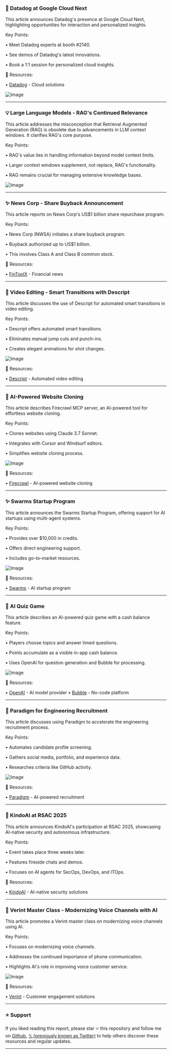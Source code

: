 ### 🚀 Datadog at Google Cloud Next

This article announces Datadog's presence at Google Cloud Next, highlighting opportunities for interaction and personalized insights.

Key Points:

•  Meet Datadog experts at booth #2140.

•  See demos of Datadog's latest innovations.

•  Book a 1:1 session for personalized cloud insights.


🔗 Resources:

• [Datadog](https://dtdg.co/4lpYXHE) -  Cloud solutions


![Image](https://pbs.twimg.com/media/GoG0V_GWgAcipYc?format=png&name=small)


---

### 💡 Large Language Models - RAG's Continued Relevance

This article addresses the misconception that Retrieval Augmented Generation (RAG) is obsolete due to advancements in LLM context windows.  It clarifies RAG's core purpose.

Key Points:

• RAG's value lies in handling information beyond model context limits.

•  Larger context windows supplement, not replace, RAG's functionality.

•  RAG remains crucial for managing extensive knowledge bases.


![Image](https://pbs.twimg.com/media/GoGuzUPbQAAcJRc?format=png&name=small)


---

### ✨ News Corp - Share Buyback Announcement

This article reports on News Corp's US$1 billion share repurchase program.

Key Points:

• News Corp (NWSA) initiates a share buyback program.

•  Buyback authorized up to US$1 billion.

•  This involves Class A and Class B common stock.


🔗 Resources:

• [FinToolX](https://x.com/fintoolx) - Financial news


---

### 🚀 Video Editing - Smart Transitions with Descript

This article discusses the use of Descript for automated smart transitions in video editing.

Key Points:

• Descript offers automated smart transitions.

•  Eliminates manual jump cuts and punch-ins.

•  Creates elegant animations for shot changes.


![Image](https://pbs.twimg.com/media/GoGz-ffXYAAfBoe.jpg)

🔗 Resources:

• [Descript](https://x.com/DescriptApp) - Automated video editing


---

### 🤖 AI-Powered Website Cloning

This article describes Firecrawl MCP server, an AI-powered tool for effortless website cloning.

Key Points:

•  Clones websites using Claude 3.7 Sonnet.

• Integrates with Cursor and Windsurf editors.

•  Simplifies website cloning process.



![Image](https://pbs.twimg.com/amplify_video_thumb/1909999247032008704/img/OmolqF_B-0huSy2E.jpg)

🔗 Resources:

• [Firecrawl](https://x.com/firecrawl_dev) - AI-powered website cloning


---

### ✨ Swarms Startup Program

This article announces the Swarms Startup Program, offering support for AI startups using multi-agent systems.

Key Points:

•  Provides over $10,000 in credits.

• Offers direct engineering support.

• Includes go-to-market resources.


![Image](https://pbs.twimg.com/media/GoFiHj3asAEYPUP?format=jpg&name=small)

🔗 Resources:

• [Swarms](https://x.com/swarms_corp) - AI startup program


---

### 🚀 AI Quiz Game

This article describes an AI-powered quiz game with a cash balance feature.

Key Points:

•  Players choose topics and answer timed questions.

• Points accumulate as a visible in-app cash balance.

• Uses OpenAI for question generation and Bubble for processing.


![Image](https://pbs.twimg.com/ext_tw_video_thumb/1909586874626174976/pu/img/mt6binlNfLuxNYZI.jpg)

🔗 Resources:

• [OpenAI](https://x.com/OpenAI) - AI model provider
• [Bubble](https://x.com/bubble) - No-code platform


---

### 🚀 Paradigm for Engineering Recruitment

This article discusses using Paradigm to accelerate the engineering recruitment process.

Key Points:

• Automates candidate profile screening.

•  Gathers social media, portfolio, and experience data.

•  Researches criteria like GitHub activity.


![Image](https://pbs.twimg.com/ext_tw_video_thumb/1909743417535381504/pu/img/3FN2-OExbB1rQ4b3.jpg)

🔗 Resources:

• [Paradigm](https://x.com/paradigmai) - AI-powered recruitment


---

### 🚀 KindoAI at RSAC 2025

This article announces KindoAI's participation at RSAC 2025, showcasing AI-native security and autonomous infrastructure.

Key Points:

•  Event takes place three weeks later.

•  Features fireside chats and demos.

•  Focuses on AI agents for SecOps, DevOps, and ITOps.


🔗 Resources:

• [KindoAI](https://t.co/Pud8tnioia) - AI-native security solutions


---

### 🚀 Verint Master Class - Modernizing Voice Channels with AI

This article promotes a Verint master class on modernizing voice channels using AI.

Key Points:

•  Focuses on modernizing voice channels.

•  Addresses the continued importance of phone communication.

•  Highlights AI's role in improving voice customer service.



![Image](https://pbs.twimg.com/media/GoB1PT9WkAAKyjK?format=jpg&name=small)

🔗 Resources:

• [Verint](https://x.com/Verint) - Customer engagement solutions


---

### ⭐️ Support

If you liked reading this report, please star ⭐️ this repository and follow me on [Github](https://github.com/Drix10), [𝕏 (previously known as Twitter)](https://x.com/DRIX_10_) to help others discover these resources and regular updates.

---